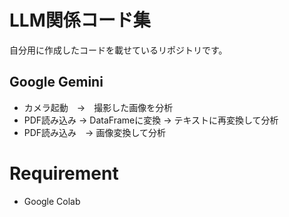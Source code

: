 # LLM関係コード集 

自分用に作成したコードを載せているリポジトリです。

## Google Gemini
- カメラ起動　->　撮影した画像を分析
- PDF読み込み -> DataFrameに変換 -> テキストに再変換して分析
- PDF読み込み　-> 画像変換して分析

# Requirement
* Google Colab
